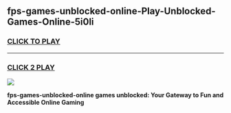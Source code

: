 
## fps-games-unblocked-online-Play-Unblocked-Games-Online-5i0li
<h3>
<a href="https://premium76.site?title=fps-games-unblocked-online&ref=24A">CLICK TO PLAY</a></h3>
<hr>

<h3>
<a href="https://premium76.site?title=fps-games-unblocked-online&ref=24A">CLICK 2 PLAY</a>
  
</h3>

<a href="https://premium76.site?title=fps-games-unblocked-online&ref=24A"><img src="https://clearcache.store/games.png"></a>


**fps-games-unblocked-online games unblocked: Your Gateway to Fun and Accessible Online Gaming**
